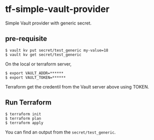 # tf-simple-vault-provider
Simple Vault provider with generic secret.

## pre-requisite
```shell
$ vault kv put secret/test_generic my-value=18
$ vault kv get secret/test_generic
```
On the local or terraform server,
```shell
$ export VAULT_ADDR=******
$ export VAULT_TOKEN=******
```
Terraform get the credentil from the Vault server above using TOKEN.

## Run Terraform
```shell
$ terraform init
$ terraform plan
$ terraform apply
```

You can find an output from the `secret/test_generic`.
